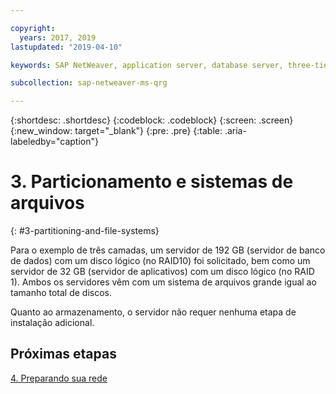 ```yaml
---

copyright:
  years: 2017, 2019
lastupdated: "2019-04-10"

keywords: SAP NetWeaver, application server, database server, three-tier

subcollection: sap-netweaver-ms-qrg

---
```


{:shortdesc: .shortdesc}
{:codeblock: .codeblock}
{:screen: .screen}
{:new_window: target="_blank"}
{:pre: .pre}
{:table: .aria-labeledby="caption"}

# 3. Particionamento e sistemas de arquivos
{: #3-partitioning-and-file-systems}

Para o exemplo de três camadas, um servidor de 192 GB (servidor de banco de dados) com um disco
lógico (no RAID10) foi solicitado, bem como um servidor de 32 GB (servidor de aplicativos) com um disco
lógico (no RAID 1). Ambos os servidores vêm com um sistema de arquivos grande igual ao tamanho total de discos.

Quanto ao armazenamento, o servidor não requer nenhuma etapa de instalação adicional.

## Próximas etapas

[4. Preparando sua rede](/docs/infrastructure/sap-netweaver-ms-qrg?topic=sap-netweaver-ms-qrg-network)
